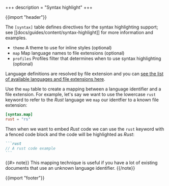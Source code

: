 +++
description = "Syntax highlight"
+++

{{import "header"}}

The `[syntax]` table defines directives for the syntax highlighting support; see [[docs/guides/content/syntax-highlight]] for more information and examples.

* `theme` A theme to use for inline styles (optional)
* `map` Map language names to file extensions (optional)
* `profiles` Profiles filter that determines when to use syntax highlighting (optional)

Language definitions are resolved by file extension and you can [see the list of available languages and file extensions here][languages].

Use the `map` table to create a mapping between a language identifier and a file extension. For example, let's say we want to use the lowercase `rust` keyword to refer to the *Rust* language we `map` our identfier to a known file extension:

```toml
[syntax.map]
rust = "rs"
```

Then when we want to embed *Rust* code we can use the `rust` keyword with a fenced code block and the code will be highlighted as *Rust*:

````markdown
```rust
// A rust code example
```
````

{{#> note}}
This mapping technique is useful if you have a lot of existing documents that use an unknown language identifier.
{{/note}}

{{import "footer"}}

[languages]: https://github.com/uwe-app/syntax/blob/main/languages.toml
